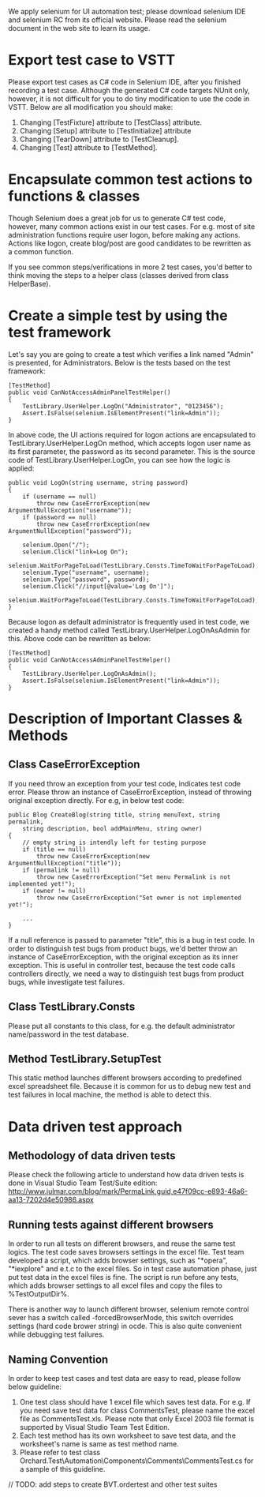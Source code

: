 We apply selenium for UI automation test; please download selenium IDE and selenium RC from its official website. Please read the selenium document in the web site to learn its usage.

# Export test case to VSTT
Please export test cases as C# code in Selenium IDE, after you finished recording a test case. Although the generated C# code targets NUnit only, however, it is not difficult for you to do tiny modification to use the code in VSTT. Below are all modification you should make:

1. Changing \[TestFixture\] attribute to \[TestClass\] attribute\.
2. Changing \[Setup\] attribute to \[TestInitialize\] attribute
3. Changing \[TearDown\] attribute to \[TestCleanup\]\.
4. Changing \[Test\] attribute to \[TestMethod\]\.

# Encapsulate common test actions to functions & classes
Though Selenium does a great job for us to generate C# test code, however, many common actions exist in our test cases. For e.g. most of site administration functions require user logon, before making any actions. Actions like logon, create blog/post are good candidates to be rewritten as a common function.

If you see common steps/verifications in more 2 test cases, you'd better to think moving the steps to a helper class (classes derived from class HelperBase).

# Create a simple test by using the test framework
Let's say you are going to create a test which verifies a link named "Admin" is presented, for Administrators. Below is the tests based on the test framework:

    
    [TestMethod]
    public void CanNotAccessAdminPanelTestHelper()
    {
        TestLibrary.UserHelper.LogOn("Administrator", "0123456");
        Assert.IsFalse(selenium.IsElementPresent("link=Admin"));
    }


In above code, the UI actions required for logon actions are encapsulated to TestLibrary.UserHelper.LogOn method, which accepts logon user name as its first parameter, the password as its second parameter. This is the source code of TestLibrary.UserHelper.LogOn, you can see how the logic is applied:

    
    public void LogOn(string username, string password)
    {
        if (username == null)
            throw new CaseErrorException(new ArgumentNullException("username"));
        if (password == null)
            throw new CaseErrorException(new ArgumentNullException("password"));
    
        selenium.Open("/");
        selenium.Click("link=Log On");
        selenium.WaitForPageToLoad(TestLibrary.Consts.TimeToWaitForPageToLoad);
        selenium.Type("username", username);
        selenium.Type("password", password);
        selenium.Click("//input[@value='Log On']");
        selenium.WaitForPageToLoad(TestLibrary.Consts.TimeToWaitForPageToLoad);
    }


Because logon as default administrator is frequently used in test code, we created a handy method called TestLibrary.UserHelper.LogOnAsAdmin for this. Above code can be rewritten as below:

    
    [TestMethod]
    public void CanNotAccessAdminPanelTestHelper()
    {
        TestLibrary.UserHelper.LogOnAsAdmin();
        Assert.IsFalse(selenium.IsElementPresent("link=Admin"));
    }


# Description of Important Classes & Methods

## Class CaseErrorException
If you need throw an exception from your test code, indicates test code error. Please throw an instance of CaseErrorException, instead of throwing original exception directly. For e.g, in below test code:

    
    public Blog CreateBlog(string title, string menuText, string permalink,
        string description, bool addMainMenu, string owner)
    {
        // empty string is intendly left for testing purpose
        if (title == null)
            throw new CaseErrorException(new ArgumentNullException("title"));
        if (permalink != null)
            throw new CaseErrorException("Set menu Permalink is not implemented yet!");
        if (owner != null)
            throw new CaseErrorException("Set owner is not implemented yet!");
    
        ...
    }


If a null reference is passed to parameter "title", this is a bug in test code. In order to distinguish test bugs from product bugs, we'd better throw an instance of CaseErrorException, with the original exception as its inner exception. This is useful in controller test, because the test code calls controllers directly, we need a way to distinguish test bugs from product bugs, while investigate test failures.

## Class TestLibrary.Consts
Please put all constants to this class, for e.g. the default administrator name/password in the test database.

## Method TestLibrary.SetupTest
This static method launches different browsers according to predefined excel spreadsheet file. Because it is common for us to debug new test and test failures in local machine, the method is able to detect this.

# Data driven test approach

## Methodology of data driven tests
Please check the following article to understand how data driven tests is done in Visual Studio Team Test/Suite edition:
<http://www.julmar.com/blog/mark/PermaLink,guid,e47f09cc-e893-46a6-aa13-7202d4e50986.aspx>

## Running tests against different browsers
In order to run all tests on different browsers, and reuse the same test logics. The test code saves browsers settings in the excel file. Test team developed a script, which adds browser settings, such as "*opera", "*iexplore" and e.t.c to the excel files. So in test case automation phase, just put test data in the excel files is fine. The script is run before any tests, which adds browser settings to all excel files and copy the files to %TestOutputDir%.

There is another way to launch different browser, selenium remote control sever has a switch called -forcedBrowserMode, this switch overrides settings (hard code brower string) in ocde. This is also quite convenient while debugging test failures.

## Naming Convention
In order to keep test cases and test data are easy to read, please follow below guideline:  

1. One test class should have 1 excel file which saves test data. For e.g. If you need save test data for class CommentsTest, please name the excel file as CommentsTest.xls. Please note that only Excel 2003 file format is supported by Visual Studio Team Test Edition.
2. Each test method has its own worksheet to save test data, and the worksheet's name is same as test method name.
3. Please refer to test class Orchard.Test\Automation\Components\Comments\CommentsTest.cs for a sample of this guideline.

// TODO: add steps to create BVT.ordertest and other test suites  


